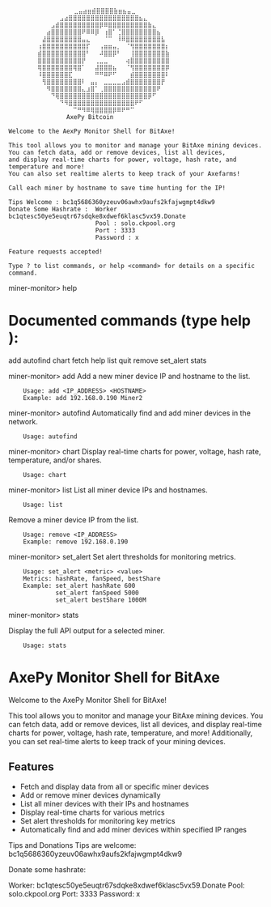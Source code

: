 

                ⠀⠀⠀⠀⠀⣀⣤⣴⣶⣾⣿⣿⣿⣿⣷⣶⣦⣤⣀⠀⠀⠀⠀⠀⠀⠀⠀
            ⠀⠀⠀⠀⠀⣠⣴⣿⣿⣿⣿⣿⣿⣿⣿⣿⣿⣿⣿⣿⣿⣿⣿⣦⣄⠀⠀⠀⠀⠀
            ⠀⠀⠀⣠⣾⣿⣿⣿⣿⣿⣿⣿⣿⣿⡿⠿⣿⣿⣿⣿⣿⣿⣿⣿⣿⣷⣄⠀⠀⠀
            ⠀⠀⣴⣿⣿⣿⣿⣿⣿⣿⠟⠿⠿⡿⠀⢰⣿⠁⢈⣿⣿⣿⣿⣿⣿⣿⣿⣦⠀⠀
            ⠀⣼⣿⣿⣿⣿⣿⣿⣿⣿⣤⣄⠀⠀⠀⠈⠉⠀⠸⠿⣿⣿⣿⣿⣿⣿⣿⣿⣧⠀
            ⢰⣿⣿⣿⣿⣿⣿⣿⣿⣿⣿⡏⠀⠀⢠⣶⣶⣤⡀⠀⠈⢻⣿⣿⣿⣿⣿⣿⣿⡆
            ⣾⣿⣿⣿⣿⣿⣿⣿⣿⣿⣿⠃⠀⠀⠼⣿⣿⡿⠃⠀⠀⢸⣿⣿⣿⣿⣿⣿⣿⣷
            ⣿⣿⣿⣿⣿⣿⣿⣿⣿⣿⡟⠀⠀⢀⣀⣀⠀⠀⠀⠀⢴⣿⣿⣿⣿⣿⣿⣿⣿⣿
            ⢿⣿⣿⣿⣿⣿⣿⣿⢿⣿⠁⠀⠀⣼⣿⣿⣿⣦⠀⠀⠈⢻⣿⣿⣿⣿⣿⣿⣿⡿
            ⠸⣿⣿⣿⣿⣿⣿⣏⠀⠀⠀⠀⠀⠛⠛⠿⠟⠋⠀⠀⠀⣾⣿⣿⣿⣿⣿⣿⣿⠇
            ⠀⢻⣿⣿⣿⣿⣿⣿⣿⣿⠇⠀⣤⡄⠀⣀⣀⣀⣀⣠⣾⣿⣿⣿⣿⣿⣿⣿⡟⠀
            ⠀⠀⠻⣿⣿⣿⣿⣿⣿⣿⣄⣰⣿⠁⢀⣿⣿⣿⣿⣿⣿⣿⣿⣿⣿⣿⣿⠟⠀⠀
            ⠀⠀⠀⠙⢿⣿⣿⣿⣿⣿⣿⣿⣿⣿⣿⣿⣿⣿⣿⣿⣿⣿⣿⣿⣿⡿⠋⠀⠀⠀
            ⠀⠀⠀⠀⠀⠙⠻⣿⣿⣿⣿⣿⣿⣿⣿⣿⣿⣿⣿⣿⣿⣿⠟⠋⠀⠀⠀⠀⠀
            ⠀⠀⠀⠀⠀⠀⠀⠀⠉⠛⠻⠿⢿⣿⣿⣿⣿⡿⠿⠟⠛⠉⠀⠀⠀⠀⠀⠀⠀⠀
                    AxePy Bitcoin
    
    Welcome to the AexPy Monitor Shell for BitAxe!

    This tool allows you to monitor and manage your BitAxe mining devices.
    You can fetch data, add or remove devices, list all devices,
    and display real-time charts for power, voltage, hash rate, and temperature and more!
    You can also set realtime alerts to keep track of your Axefarms!  

    Call each miner by hostname to save time hunting for the IP! 

    Tips Welcome : bc1q5686360yzeuv06awhx9aufs2kfajwgmpt4dkw9
    Donate Some Hashrate :  Worker bc1qtesc50ye5euqtr67sdqke8xdwef6klasc5vx59.Donate
                            Pool : solo.ckpool.org
                            Port : 3333
                            Password : x

    Feature requests accepted!

    Type ? to list commands, or help <command> for details on a specific command.

miner-monitor> help

Documented commands (type help <topic>):
========================================
add  autofind  chart  fetch  help  list  quit  remove  set_alert  stats

miner-monitor>  add
Add a new miner device IP and hostname to the list.
        
        Usage: add <IP_ADDRESS> <HOSTNAME>
        Example: add 192.168.0.190 Miner2
        
miner-monitor> autofind
Automatically find and add miner devices in the network.
        
        Usage: autofind
        
miner-monitor> chart
Display real-time charts for power, voltage, hash rate, temperature, and/or shares.
        
        Usage: chart
        
miner-monitor> list
List all miner device IPs and hostnames.
        
        Usage: list
        
Remove a miner device IP from the list.
        
        Usage: remove <IP_ADDRESS>
        Example: remove 192.168.0.190
        
miner-monitor> set_alert
Set alert thresholds for monitoring metrics.
        
        Usage: set_alert <metric> <value>
        Metrics: hashRate, fanSpeed, bestShare
        Example: set_alert hashRate 600
                 set_alert fanSpeed 5000
                 set_alert bestShare 1000M
        
miner-monitor> stats

Display the full API output for a selected miner.
        
        Usage: stats

# AxePy Monitor Shell for BitAxe

Welcome to the AxePy Monitor Shell for BitAxe!

This tool allows you to monitor and manage your BitAxe mining devices. You can fetch data, add or remove devices, list all devices, and display real-time charts for power, voltage, hash rate, temperature, and more! Additionally, you can set real-time alerts to keep track of your mining devices.

## Features

- Fetch and display data from all or specific miner devices
- Add or remove miner devices dynamically
- List all miner devices with their IPs and hostnames
- Display real-time charts for various metrics
- Set alert thresholds for monitoring key metrics
- Automatically find and add miner devices within specified IP ranges

Tips and Donations
Tips are welcome: bc1q5686360yzeuv06awhx9aufs2kfajwgmpt4dkw9

Donate some hashrate:

Worker: bc1qtesc50ye5euqtr67sdqke8xdwef6klasc5vx59.Donate
Pool: solo.ckpool.org
Port: 3333
Password: x





